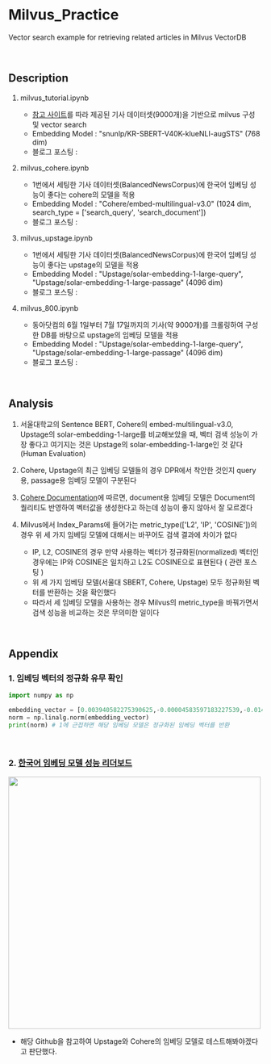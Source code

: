 # Milvus_Practice
Vector search example for retrieving related articles in Milvus VectorDB

<br>

## Description
1. milvus_tutorial.ipynb
    - <a href="https://hotorch.tistory.com/415">참고 사이트</a>를 따라 제공된 기사 데이터셋(9000개)을 기반으로 milvus 구성 및 vector search
    - Embedding Model : "snunlp/KR-SBERT-V40K-klueNLI-augSTS" (768 dim)
    - 블로그 포스팅 : 

2. milvus_cohere.ipynb
    - 1번에서 세팅한 기사 데이터셋(BalancedNewsCorpus)에 한국어 임베딩 성능이 좋다는 cohere의 모델을 적용
    - Embedding Model : "Cohere/embed-multilingual-v3.0" (1024 dim, search_type = ['search_query', 'search_document'])
    - 블로그 포스팅 :
  
3. milvus_upstage.ipynb
    - 1번에서 세팅한 기사 데이터셋(BalancedNewsCorpus)에 한국어 임베딩 성능이 좋다는 upstage의 모델을 적용
    - Embedding Model : "Upstage/solar-embedding-1-large-query", "Upstage/solar-embedding-1-large-passage" (4096 dim)
    - 블로그 포스팅 :
  
4. milvus_800.ipynb
    - 동아닷컴의 6월 1일부터 7월 17일까지의 기사(약 9000개)를 크롤링하여 구성한 DB를 바탕으로 upstage의 임베딩 모델을 적용
    - Embedding Model : "Upstage/solar-embedding-1-large-query", "Upstage/solar-embedding-1-large-passage" (4096 dim)
    - 블로그 포스팅 :

<br>

## Analysis
1. 서울대학교의 Sentence BERT, Cohere의 embed-multilingual-v3.0, Upstage의 solar-embedding-1-large를 비교해보았을 때, 벡터 검색 성능이 가장 좋다고 여기지는 것은 Upstage의 solar-embedding-1-large인 것 같다(Human Evaluation)

2. Cohere, Upstage의 최근 임베딩 모델들의 경우 DPR에서 착안한 것인지 query용, passage용 임베딩 모델이 구분된다
3. <a href="https://cohere.com/blog/introducing-embed-v3">Cohere Documentation</a>에 따르면, document용 임베딩 모델은 Document의 퀄리티도 반영하여 벡터값을 생성한다고 하는데 성능이 좋지 않아서 잘 모르겠다
4. Milvus에서 Index_Params에 들어가는 metric_type(['L2', 'IP', 'COSINE'])의 경우 위 세 가지 임베딩 모델에 대해서는 바꾸어도 검색 결과에 차이가 없다
    - IP, L2, COSINE의 경우 만약 사용하는 벡터가 정규화된(normalized) 벡터인 경우에는 IP와 COSINE은 일치하고 L2도 COSINE으로 표현된다 ( 관련 포스팅 )
    - 위 세 가지 임베딩 모델(서울대 SBERT, Cohere, Upstage) 모두 정규화된 벡터를 반환하는 것을 확인했다
    - 따라서 세 임베딩 모델을 사용하는 경우 Milvus의 metric_type을 바꿔가면서 검색 성능을 비교하는 것은 무의미한 일이다

<br>

## Appendix

### 1. 임베딩 벡터의 정규화 유무 확인
```python
import numpy as np

embedding_vector = [0.003940582275390625,-0.00004583597183227539,-0.01416015625, ...] # 실제 임베딩된 값 중 하나에 테스트
norm = np.linalg.norm(embedding_vector)
print(norm) # 1에 근접하면 해당 임베딩 모델은 정규화된 임베딩 벡터를 반환
```

<br>

### 2. <a href="https://github.com/Atipico1/Kor-IR">한국어 임베딩 모델 성능 리더보드</a>
<image width=500 src="https://github.com/user-attachments/assets/c9441532-398c-42a0-8242-8361ca6829b7">

- 해당 Github을 참고하여 Upstage와 Cohere의 임베딩 모델로 테스트해봐야겠다고 판단했다.
